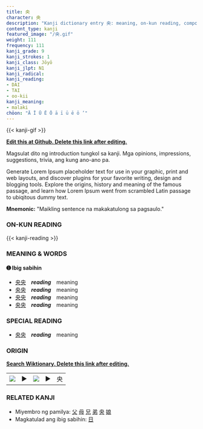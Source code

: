 ```yaml
---
title: 央
character: 央
description: "Kanji dictionary entry 央: meaning, on-kun reading, compounds, origin, related kanji"
content_type: kanji
featured_image: "/央.gif"
weight: 111
frequency: 111
kanji_grade: 9
kanji_strokes: 1
kanji_class: Jōyō
kanji_jlpt: N1
kanji_radical: 
kanji_reading: 
- DAI
- TAI
- oo-kii
kanji_meaning:
- malaki
chōon: "Ā Ī Ū Ē Ō ā ī ū ē ō ’"
---
```

[//]: # (Don't edit the line below. Kanji animated GIF code is automatically generated.)
{{< kanji-gif >}}

[//]: # (Edit below this line.)

**[Edit this at Github. Delete this link after editing.](https://github.com/tim0g/tim/tree/main/content/kanji/央/index.md)**

Magsulat dito ng introduction tungkol sa kanji. Mga opinions, impressions, suggestions, trivia, ang kung ano-ano pa.

Generate Lorem Ipsum placeholder text for use in your graphic, print and web layouts, and discover plugins for your favorite writing, design and blogging tools. Explore the origins, history and meaning of the famous passage, and learn how Lorem Ipsum went from scrambled Latin passage to ubiqitous dummy text.
 
**Mnemonic:** "Maikling sentence na makakatulong sa pagsaulo."

### ON-KUN READING

[//]: # (Don't edit the line below. ON-KUN READING code is automatically generated.)
{{< kanji-reading >}}

### MEANING & WORDS

#### ➊ **Ibig sabihin**
  - [央](../央)[央](../央)　***reading***　meaning
  - [央](../央)[央](../央)　***reading***　meaning
  - [央](../央)[央](../央)　***reading***　meaning
  - [央](../央)[央](../央)　***reading***　meaning

### SPECIAL READING
  - [央](../央)[央](../央)　***reading***　meaning

### ORIGIN

**[Search Wiktionary. Delete this link after editing.](https://wiktionary.org/wiki/央)**
<table class="kanji-table"><tr><td>
<img src="60px-央-bronze.svg.png">
</td><td>▶</td><td>
<img src="60px-央-oracle.svg.png">
</td><td>▶</td>
<td class="kanji-origin">央</td>
</tr></table>

### RELATED KANJI
- Miyembro ng pamilya: [父](../父) [母](../母) [兄](../兄) [弟](../弟) [央](../央) [娘](../娘)
- Magkatulad ang ibig sabihin: [日](../日)
